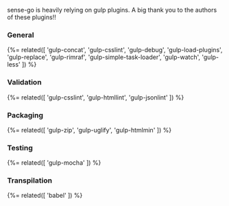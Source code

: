 sense-go is heavily relying on gulp plugins. A big thank you to the authors of these plugins!!

### General

{%= related([
	'gulp-concat', 
	'gulp-csslint', 
	'gulp-debug',
	'gulp-load-plugins',
	'gulp-replace',
	'gulp-rimraf',
	'gulp-simple-task-loader',
	'gulp-watch',
	'gulp-less'
]) %}

### Validation

{%= related([
	'gulp-csslint',
	'gulp-htmllint',
	'gulp-jsonlint'
]) %}

### Packaging

{%= related([
	'gulp-zip',
	'gulp-uglify', 
	'gulp-htmlmin'
	]) %}

### Testing

{%= related([
	'gulp-mocha'
]) %}

### Transpilation
{%= related([
	'babel'
]) %}



